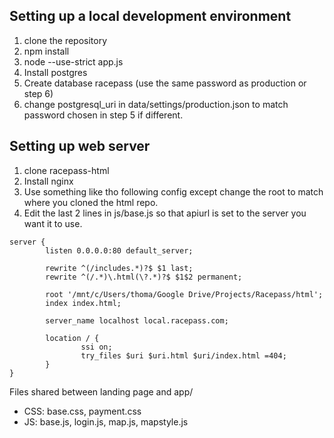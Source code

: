 ## Setting up a local development environment
1. clone the repository
2. npm install
3. node --use-strict app.js
4. Install postgres
5. Create database racepass (use the same password as production or step 6)
6. change postgresql_uri in data/settings/production.json to match password chosen in step 5 if different.

## Setting up web server
1. clone racepass-html
2. Install nginx
3. Use something like tho following config except change the root to match where you cloned the html repo.
4. Edit the last 2 lines in js/base.js so that apiurl is set to the server you want it to use.

```
server {
        listen 0.0.0.0:80 default_server;

        rewrite ^(/includes.*)?$ $1 last;
        rewrite ^(/.*)\.html(\?.*)?$ $1$2 permanent;

        root '/mnt/c/Users/thoma/Google Drive/Projects/Racepass/html';
        index index.html;

        server_name localhost local.racepass.com;

        location / {
                ssi on;
                try_files $uri $uri.html $uri/index.html =404;
        }
}
```

Files shared between landing page and app/
 * CSS: base.css, payment.css
 * JS: base.js, login.js, map.js, mapstyle.js